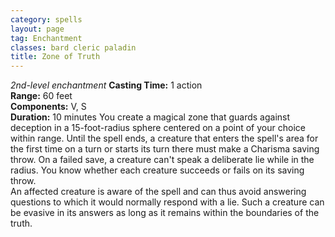 ```yaml
---
category: spells
layout: page
tag: Enchantment
classes: bard cleric paladin
title: Zone of Truth
---
```


_2nd-level enchantment_ **Casting Time:** 1 action    
**Range:** 60 feet    
**Components:** V, S    
**Duration:** 10 minutes You create a magical zone that guards against deception in a 15-foot-radius sphere centered on a point of your choice within range. Until the spell ends, a creature that enters the spell's area for the first time on a turn or starts its turn there must make a Charisma saving throw. On a failed save, a creature can't speak a deliberate lie while in the radius. You know whether each creature succeeds or fails on its saving throw.    
An affected creature is aware of the spell and can thus avoid answering questions to which it would normally respond with a lie. Such a creature can be evasive in its answers as long as it remains within the boundaries of the truth.
